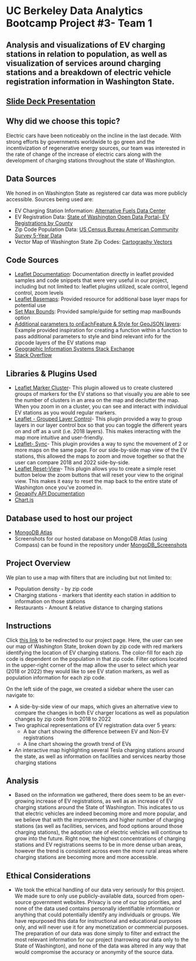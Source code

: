 # UC Berkeley Data Analytics Bootcamp Project #3- Team 1
## Analysis and visualizations of EV charging stations in relation to population, as well as visualization of services around charging stations and a breakdown of electric vehicle registration information in Washington State.

## [Slide Deck Presentation](https://docs.google.com/presentation/d/1rJnLBgEE1-EYBnG3U2ecyzHRxKky46Z0LkpK-uAAsp0/edit?usp=sharing)

## Why did we choose this topic?
Electric cars have been noticeably on the incline in the last decade. With strong efforts by governments worldwide to go green and the incentivization of regenerative energy sources, our team was interested in the rate of change of the increase of electric cars along with the development of charging stations throughout the state of Washington. 

## Data Sources
We honed in on Washington State as registered car data was more publicly accessible. Sources being used are: 
- EV Charging Station Information: [Alternative Fuels Data Center](https://afdc.energy.gov/stations/states)
- EV Registration Data: [State of Washington Open Data Portal- EV Registrations by County](https://data.wa.gov/Transportation/Electric-Vehicle-Population-Size-History-By-County/3d5d-sdqb/about_data)
- Zip Code Population Data: [US Census Bureau American Community Survey 5-Year Data](https://www.census.gov/data/developers/data-sets/acs-5year.html)
- Vector Map of Washington State Zip Codes: [Cartography Vectors](https://cartographyvectors.com/map/1617-washington-zip-codes)

## Code Sources
- [Leaflet Documentation](https://leafletjs.com/reference.html): Documentation directly in leaflet provided samples and code snippets that were very useful in our project, including but not limited to: leaflet plugins utilized, scale control, legend control, zoom levels
- [Leaflet Basemaps](https://github.com/leaflet-extras/leaflet-providers): Provided resource for additional base layer maps for potential use
- [Set Max Bounds](https://gis.stackexchange.com/questions/179630/setting-bounds-and-making-map-bounce-back-if-moved-away): Provided sample/guide for setting map maxBounds option
- [Additional parameters to onEachFeature & Style for GeoJSON layers](https://stackoverflow.com/questions/46580213/pass-a-parameter-to-oneachfeature-leaflet): Example provided inspiration for creating a function within a function to pass additional parameters to style and bind relevant info for the zipcode layers of the EV stations map
- [Geographic Information Systems Stack Exchange](https://gis.stackexchange.com/questions/179630/setting-bounds-and-making-map-bounce-back-if-moved-away)
- [Stack Overflow](https://stackoverflow.com/questions/46580213/pass-a-parameter-to-oneachfeature-leaflet)

## Libraries & Plugins Used
- [Leaflet Marker Cluster](https://github.com/Leaflet/Leaflet.markercluster)- This plugin allowed us to create clustered groups of markers for the EV stations so that visually you are able to see the number of clusters in an area on the map and declutter the map. When you zoom in on a cluster, you can see and interact with individual EV stations as you would regular markers.
- [Leaflet - Grouped Layer Control](https://github.com/ismyrnow/leaflet-groupedlayercontrol/tree/gh-pages)- This plugin provided a way to group layers in our layer control box so that you can toggle the different years on and off as a unit (i.e. 2018 layers). This makes interacting with the map more intuitive and user-friendly.
- [Leaflet- Sync](https://github.com/jieter/Leaflet.Sync)- This plugin provides a way to sync the movement of 2 or more maps on the same page. For our side-by-side map view of the EV stations, this allowed the maps to zoom and move together so that the user can compare 2018 and 2022 side-by-side.
- [Leaflet Reset-View](https://github.com/drustack/Leaflet.ResetView)- This plugin allows you to create a simple reset button below the zoom buttons that will reset your view to the original view. This makes it easy to reset the map back to the entire state of Washington once you’ve zoomed in.
- [Geoapify API Documentation](https://apidocs.geoapify.com/docs/place-details/#api/)
- [Chart.js](https://www.chartjs.org/)

## Database used to host our project
- [MongoDB Atlas](https://www.mongodb.com/atlas/database)
- Screenshots for our hosted database on MongoDB Atlas (using Compass) can be found in the repository under [MongoDB_Screenshots](https://github.com/knazario/Project_3_Team_1/tree/main/MongoDB_Screenshots)

## Project Overview
We plan to use a map with filters that are including but not limited to:
- Population density - by zip code
- Charging stations - markers that identity each station in addition to information on those stations
- Restaurants - Amount & relative distance to charging stations

## Instructions
Click [this link](https://knazario.github.io/Project_3_Team_1/) to be redirected to our project page. Here, the user can see our map of Washington State, broken down by zip code with red markers identifying the location of EV charging stations. The color-fill for each zip code is dependent on the population in that zip code. Filter options located in the upper-right corner of the map allow the user to select which year (2018 or 2022) they would like to see EV station markers, as well as population information for each zip code.

On the left side of the page, we created a sidebar where the user can navigate to:
- A side-by-side view of our maps, which gives an alternative view to compare the changes in both EV charger locations as well as population changes by zip code from 2018 to 2022
- Two graphical representations of EV registration data over 5 years:
    - A bar chart showing the difference between EV and Non-EV registrations
    - A line chart showing the growth trend of EVs
- An interactive map highlighting several Tesla charging stations around the state, as well as information on facilities and services nearby those charging stations

## Analysis
- Based on the information we gathered, there does seem to be an ever-growing increase of EV registrations, as well as an increase of EV charging stations around the State of Washington. This indicates to us that electric vehicles are indeed becoming more and more popular, and we believe that with the improvements and higher number of charging stations (as well as facilities, services, and food options around those charging stations), the adoption rate of electric vehicles will continue to grow into the future. Right now, the highest concentrations of charging stations and EV registrations seems to be in more dense urban areas, however the trend is consistent across even the more rural areas where charging stations are becoming more and more accessible. 

## Ethical Considerations
- We took the ethical handling of our data very seriously for this project. We made sure to only use publicly-available data, sourced from open-source government websites. Privacy is one of our top priorities, and none of the data used contains personally identifiable information or anything that could potentially identify any individuals or groups. We have repurposed this data for instructional and educational purposes only, and will never use it for any monetization or commercial purposes. The preparation of our data was done simply to filter and extract the most relevant information for our project (narrowing our data only to the State of Washington), and none of the data was altered in any way that would compromise the accuracy or anonymity of the source data.
